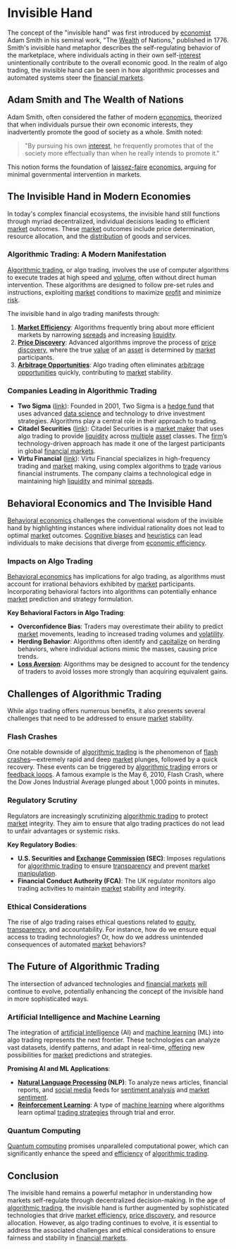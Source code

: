 # Invisible Hand

The concept of the "invisible hand" was first introduced by [economist](../e/economist.md) Adam Smith in his seminal work, "The [Wealth](../w/wealth.md) of Nations," published in 1776. Smith's invisible hand metaphor describes the self-regulating behavior of the marketplace, where individuals acting in their own self-[interest](../i/interest.md) unintentionally contribute to the overall economic good. In the realm of algo trading, the invisible hand can be seen in how algorithmic processes and automated systems steer the [financial markets](../f/financial_market.md).

## Adam Smith and The Wealth of Nations

Adam Smith, often considered the father of modern [economics](../e/economics.md), theorized that when individuals pursue their own economic interests, they inadvertently promote the good of society as a whole. Smith noted:

> "By pursuing his own [interest](../i/interest.md), he frequently promotes that of the society more effectually than when he really intends to promote it."

This notion forms the foundation of [laissez-faire](../l/laissez-faire.md) [economics](../e/economics.md), arguing for minimal governmental intervention in markets.

## The Invisible Hand in Modern Economies

In today's complex financial ecosystems, the invisible hand still functions through myriad decentralized, individual decisions leading to efficient [market](../m/market.md) outcomes. These [market](../m/market.md) outcomes include price determination, resource allocation, and the [distribution](../d/distribution.md) of goods and services.

### Algorithmic Trading: A Modern Manifestation

[Algorithmic trading](../a/accountability.md), or algo trading, involves the use of computer algorithms to execute trades at high speed and [volume](../v/volume.md), often without direct human intervention. These algorithms are designed to follow pre-set rules and instructions, exploiting [market](../m/market.md) conditions to maximize [profit](../p/profit.md) and minimize [risk](../r/risk.md).

The invisible hand in algo trading manifests through:

1. **[Market Efficiency](../m/market_efficiency.md)**: Algorithms frequently bring about more efficient markets by narrowing [spreads](../s/spreads.md) and increasing [liquidity](../l/liquidity.md).
2. **[Price Discovery](../p/price_discovery.md)**: Advanced algorithms improve the process of [price discovery](../p/price_discovery.md), where the true [value](../v/value.md) of an [asset](../a/asset.md) is determined by [market](../m/market.md) participants.
3. **[Arbitrage Opportunities](../a/arbitrage_opportunities.md)**: Algo trading often eliminates [arbitrage opportunities](../a/arbitrage_opportunities.md) quickly, contributing to [market](../m/market.md) stability.

### Companies Leading in Algorithmic Trading

- **Two Sigma** ([link](https://www.twosigma.com)): Founded in 2001, Two Sigma is a [hedge fund](../h/hedge_fund.md) that uses advanced [data science](../d/data_science_in_trading.md) and technology to drive investment strategies. Algorithms play a central role in their approach to trading.
- **Citadel Securities** ([link](https://www.citadelsecurities.com)): Citadel Securities is a [market maker](../m/market_maker.md) that uses algo trading to provide [liquidity](../l/liquidity.md) across [multiple](../m/multiple.md) [asset](../a/asset.md) classes. The [firm](../f/firm.md)’s technology-driven approach has made it one of the largest participants in global [financial markets](../f/financial_market.md).
- **Virtu Financial** ([link](https://www.virtu.com)): Virtu Financial specializes in high-frequency trading and [market](../m/market.md) making, using complex algorithms to [trade](../t/trade.md) various financial instruments. The company claims a technological edge in maintaining high [liquidity](../l/liquidity.md) and minimal [spreads](../s/spreads.md).

## Behavioral Economics and The Invisible Hand

[Behavioral economics](../b/behavioral_economics.md) challenges the conventional wisdom of the invisible hand by highlighting instances where individual rationality does not lead to optimal [market](../m/market.md) outcomes. [Cognitive biases](../c/cognitive_biases_in_trading.md) and [heuristics](../h/heuristics.md) can lead individuals to make decisions that diverge from [economic efficiency](../e/economic_efficiency.md).

### Impacts on Algo Trading

[Behavioral economics](../b/behavioral_economics.md) has implications for algo trading, as algorithms must account for irrational behaviors exhibited by [market](../m/market.md) participants. Incorporating behavioral factors into algorithms can potentially enhance [market](../m/market.md) prediction and strategy formulation.

**Key Behavioral Factors in Algo Trading**:
- **Overconfidence Bias**: Traders may overestimate their ability to predict [market](../m/market.md) movements, leading to increased trading volumes and [volatility](../v/volatility.md).
- **Herding Behavior**: Algorithms often identify and [capitalize](../c/capitalize.md) on herding behaviors, where individual actions mimic the masses, causing price trends.
- **[Loss Aversion](../l/loss_aversion.md)**: Algorithms may be designed to account for the tendency of traders to avoid losses more strongly than acquiring equivalent gains.

## Challenges of Algorithmic Trading

While algo trading offers numerous benefits, it also presents several challenges that need to be addressed to ensure [market](../m/market.md) stability.

### Flash Crashes

One notable downside of [algorithmic trading](../a/accountability.md) is the phenomenon of [flash crashes](../f/flash_crashes.md)—extremely rapid and deep [market](../m/market.md) plunges, followed by a quick recovery. These events can be triggered by [algorithmic trading](../a/accountability.md) errors or [feedback loops](../f/feedback_loops_in_trading.md). A famous example is the May 6, 2010, Flash Crash, where the Dow Jones Industrial Average plunged about 1,000 points in minutes.

### Regulatory Scrutiny

Regulators are increasingly scrutinizing [algorithmic trading](../a/accountability.md) to protect [market](../m/market.md) integrity. They aim to ensure that algo trading practices do not lead to unfair advantages or systemic risks.

**Key Regulatory Bodies**:
- **U.S. Securities and [Exchange](../e/exchange.md) [Commission](../c/commission.md) (SEC)**: Imposes regulations for [algorithmic trading](../a/accountability.md) to ensure [transparency](../t/transparency.md) and prevent [market manipulation](../m/market_manipulation.md).
- **Financial Conduct Authority (FCA)**: The UK regulator monitors algo trading activities to maintain [market](../m/market.md) stability and integrity.

### Ethical Considerations

The rise of algo trading raises ethical questions related to [equity](../e/equity.md), [transparency](../t/transparency.md), and accountability. For instance, how do we ensure equal access to trading technologies? Or, how do we address unintended consequences of automated [market](../m/market.md) behaviors?

## The Future of Algorithmic Trading

The intersection of advanced technologies and [financial markets](../f/financial_market.md) [will](../w/will.md) continue to evolve, potentially enhancing the concept of the invisible hand in more sophisticated ways.

### Artificial Intelligence and Machine Learning

The integration of [artificial intelligence](../a/artificial_intelligence_in_trading.md) (AI) and [machine learning](../m/machine_learning.md) (ML) into algo trading represents the next frontier. These technologies can analyze vast datasets, identify patterns, and adapt in real-time, [offering](../o/offering.md) new possibilities for [market](../m/market.md) predictions and strategies.

**Promising AI and ML Applications**:
- **[Natural Language Processing](../n/natural_language_processing_(nlp)_in_trading.md) (NLP)**: To analyze news articles, financial reports, and [social media](../s/social_media.md) feeds for [sentiment analysis](../s/sentiment_analysis.md) and [market sentiment](../m/market_sentiment.md).
- **[Reinforcement Learning](../r/reinforcement_learning.md)**: A type of [machine learning](../m/machine_learning.md) where algorithms learn optimal [trading strategies](../t/trading_strategies.md) through trial and error.

### Quantum Computing

[Quantum computing](../q/quantum_computing_in_trading.md) promises unparalleled computational power, which can significantly enhance the speed and [efficiency](../e/efficiency.md) of [algorithmic trading](../a/accountability.md).

## Conclusion

The invisible hand remains a powerful metaphor in understanding how markets self-regulate through decentralized decision-making. In the age of [algorithmic trading](../a/accountability.md), the invisible hand is further augmented by sophisticated technologies that drive [market efficiency](../m/market_efficiency.md), [price discovery](../p/price_discovery.md), and resource allocation. However, as algo trading continues to evolve, it is essential to address the associated challenges and ethical considerations to ensure fairness and stability in [financial markets](../f/financial_market.md).